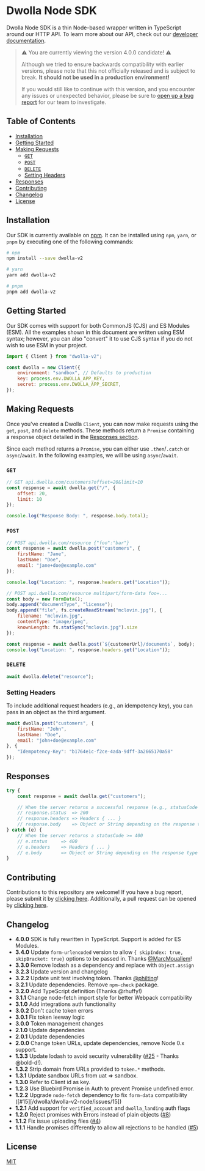 # Dwolla Node SDK

Dwolla Node SDK is a thin Node-based wrapper written in TypeScript around our HTTP API. To learn more about our API,
check out our [developer documentation](https://developers.dwolla.com).

> ⚠️ You are currently viewing the version 4.0.0 candidate! ⚠️
>
> Although we tried to ensure backwards compatibility with
> earlier versions, please note that this not officially released and is subject to break. **It should not be used in a
production environment!**
>
> If you would still like to continue with this version, and you encounter any issues or unexpected behavior, please be
> sure to [open up a bug report](https://github.com/Dwolla/dwolla-v2-node/issues/new) for our team to investigate.

## Table of Contents

* [Installation](#installation)
* [Getting Started](#getting-started)
* [Making Requests](#making-requests)
    * [`GET`](#get)
    * [`POST`](#post)
    * [`DELETE`](#delete)
    * [Setting Headers](#setting-headers)
* [Responses](#responses)
* [Contributing](#contributing)
* [Changelog](#changelog)
* [License](#license)

## Installation

Our SDK is currently available on [npm](https://www.npmjs.com/package/dwolla-v2). It can be installed using `npm`,
`yarn`, or `pnpm` by executing one of the following commands:

```bash
# npm
npm install --save dwolla-v2

# yarn
yarn add dwolla-v2

# pnpm
pnpm add dwolla-v2
```

## Getting Started

Our SDK comes with support for both CommonJS (CJS) and ES Modules (ESM). All the examples shown in this document are
written using ESM syntax; however, you can also "convert" it to use CJS syntax if you do not wish to use ESM in your
project.

```javascript
import { Client } from "dwolla-v2";

const dwolla = new Client({
    environment: "sandbox", // Defaults to production
    key: process.env.DWOLLA_APP_KEY,
    secret: process.env.DWOLLA_APP_SECRET,
});
```

## Making Requests

Once you've created a Dwolla `Client`, you can now make requests using the `get`, `post`,
and `delete` methods. These methods return a `Promise` containing a response object
detailed in the [Responses section](#responses).

Since each method returns a `Promise`, you can either use `.then`/`.catch` or `async`/`await`. In the following
examples, we will be using `async`/`await`.

### `GET`

```javascript
// GET api.dwolla.com/customers?offset=20&limit=10
const response = await dwolla.get("/", {
    offset: 20,
    limit: 10
});

console.log("Response Body: ", response.body.total);
```

### `POST`

```javascript
// POST api.dwolla.com/resource {"foo":"bar"}
const response = await dwolla.post("customers", {
    firstName: "Jane",
    lastName: "Doe",
    email: "jane+doe@example.com"
});

console.log("Location: ", response.headers.get("Location"));

// POST api.dwolla.com/resource multipart/form-data foo=...
const body = new FormData();
body.append("documentType", "license");
body.append("file", fs.createReadStream("mclovin.jpg"), {
    filename: "mclovin.jpg",
    contentType: "image/jpeg",
    knownLength: fs.statSync("mclovin.jpg").size
});

const response = await dwolla.post(`${customerUrl}/documents`, body);
console.log("Location: ", response.headers.get("Location"));
```

### `DELETE`

```javascript
await dwolla.delete("resource");
```

### Setting Headers

To include additional request headers (e.g., an idempotency key), you can pass in an object as the third argument.

```javascript
await dwolla.post("customers", {
    firstName: "John",
    lastName: "Doe",
    email: "john+doe@example.com"
}, {
    "Idempotency-Key": "b1764e1c-f2ce-4ada-9dff-3a2665170a58"
});
```

## Responses

```javascript
try {
    const response = await dwolla.get("customers");

    // When the server returns a successful response (e.g., statusCode == 2xx)
    // response.status  => 200
    // response.headers => Headers { ... }
    // response.body    => Object or String depending on the response type
} catch (e) {
    // When the server returns a statusCode >= 400
    // e.status     => 400
    // e.headers    => Headers { ... }
    // e.body       => Object or String depending on the response type
}
```

## Contributing

Contributions to this repository are welcome! If you have a bug report, please submit it
by [clicking here](https://github.com/Dwolla/dwolla-v2-node/issues/new). Additionally, a pull request can be opened
by [clicking here](https://github.com/Dwolla/dwolla-v2-node/compare).

## Changelog

- **4.0.0** SDK is fully rewritten in TypeScript. Support is added for ES Modules.
- **3.4.0** Update `form-urlencoded` version to allow `{ skipIndex: true, skipBracket: true}` options to be passed in. Thanks [@MarcMouallem](https://github.com/MarcMouallem)!
- **3.3.0** Remove lodash as a dependency and replace with `Object.assign`
- **3.2.3** Update version and changelog
- **3.2.2** Update unit test involving token. Thanks [@philting](https://github.com/philting)!
- **3.2.1** Update dependencies. Remove `npm-check` package.
- **3.2.0** Add TypeScript definition (Thanks @rhuffy!)
- **3.1.1** Change node-fetch import style for better Webpack compatibility
- **3.1.0** Add integrations auth functionality
- **3.0.2** Don't cache token errors
- **3.0.1** Fix token leeway logic
- **3.0.0** Token management changes
- **2.1.0** Update dependencies
- **2.0.1** Update dependencies
- **2.0.0** Change token URLs, update dependencies, remove Node 0.x support.
- **1.3.3** Update lodash to avoid security vulnerability ([#25](/Dwolla/dwolla-v2-node/issues/25) - Thanks @bold-d!).
- **1.3.2** Strip domain from URLs provided to `token.*` methods.
- **1.3.1** Update sandbox URLs from uat => sandbox.
- **1.3.0** Refer to Client id as key.
- **1.2.3** Use Bluebird Promise in Auth to prevent Promise undefined error.
- **1.2.2** Upgrade `node-fetch` dependency to fix `form-data` compatibility ([#15][/dwolla/dwolla-v2-node/issues/15])
- **1.2.1** Add support for `verified_account` and `dwolla_landing` auth flags
- **1.2.0** Reject promises with Errors instead of plain objects ([#8](/Dwolla/dwolla-v2-node/issues/8))
- **1.1.2** Fix issue uploading files ([#4](/Dwolla/dwolla-v2-node/issues/4))
- **1.1.1** Handle promises differently to allow all rejections to be handled ([#5](/Dwolla/dwolla-v2-node/issues/5))

## License

[MIT](LICENSE)
